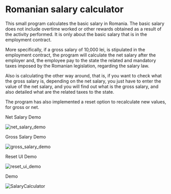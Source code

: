 <h1>Romanian salary calculator</h1>
<p>This small program calculates the basic salary in Romania. The basic salary does not include overtime worked or other rewards obtained as a result of the activity performed. It is only about the basic salary
  that is in the employment contract.</p>
  
<p>More specifically, if a gross salary of 10,000 lei, is stipulated in the employment contract, the program will calculate the net salary after the employer and, the employee pay to the state the related and
mandatory taxes imposed by the Romanian legislation, regarding the salary law.</p>

<p>Also is calculating the other way around, that is, if you want to check what the gross salary is, depending on the net salary, you just have to enter the value of the net salary, and you will find out what is
the gross salary, and also detailed what are the related taxes to the state.</p>

<p>The program has also implemented a reset option to recalculate new values, for gross or net.</p>


Net Salary Demo

![net_salary_demo](https://github.com/marinelpuia/SalaryCalculator/assets/24518404/87f283d4-d615-45ff-b9da-8a3770d3fb33)

Gross Salary Demo

![gross_salary_demo](https://github.com/marinelpuia/SalaryCalculator/assets/24518404/51b5d09e-88df-4749-a01f-26c104ce2d03)


Reset UI Demo

![reset_ui_demo](https://github.com/marinelpuia/SalaryCalculator/assets/24518404/96513446-4534-43d6-8724-c4a391bf11d0)

Demo 

![SalaryCalculator](https://github.com/marinelpuia/SalaryCalculator/assets/24518404/b44a6a89-b48c-4abf-b3ec-3d401a6ab9d9)



